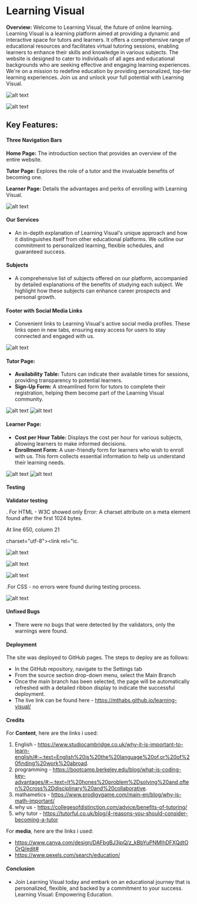 # Learning Visual

**Overview:** Welcome to Learning Visual, the future of online learning. Learning Visual is a learning platform aimed at providing a dynamic and interactive space for tutors and learners. It offers a comprehensive range of educational resources and facilitates virtual tutoring sessions, enabling learners to enhance their skills and knowledge in various subjects. The website is designed to cater to individuals of all ages and educational backgrounds who are seeking effective and engaging learning experiences. We're on a mission to redefine education by providing personalized, top-tier learning experiences. Join us and unlock your full potential with Learning Visual.


![alt text](assets/images/nesthubtutor.png)

![alt text](assets/images/nesthublearner.png)


## Key Features:

#### Three Navigation Bars

**Home Page:** The introduction section that provides an overview of the entire website.

**Tutor Page:** Explores the role of a tutor and the invaluable benefits of becoming one.

**Learner Page:** Details the advantages and perks of enrolling with Learning Visual.

![alt text](assets/images/navigations.png)

#### Our Services

- An in-depth explanation of Learning Visual's unique approach and how it distinguishes itself from other educational platforms. We outline our commitment to           personalized learning, flexible schedules, and guaranteed success.

#### Subjects

- A comprehensive list of subjects offered on our platform, accompanied by detailed explanations of the benefits of studying each subject. We highlight how these subjects can enhance career prospects and personal growth.

#### Footer with Social Media Links

- Convenient links to Learning Visual's active social media profiles. These links open in new tabs, ensuring easy access for users to stay connected and engaged with us.

![alt text](assets/images/footer.png)

#### Tutor Page:

- **Availability Table:** Tutors can indicate their available times for sessions, providing transparency to potential learners.
- **Sign-Up Form:** A streamlined form for tutors to complete their registration, helping them become part of the Learning Visual community.

![alt text](assets/images/iphonetutor.png)
![alt text](assets/images/iphonepro.png)

#### Learner Page:

- **Cost per Hour Table:** Displays the cost per hour for various subjects, allowing learners to make informed decisions.
- **Enrollment Form:** A user-friendly form for learners who wish to enroll with us. This form collects essential information to help us understand their learning needs.

![alt text](assets/images/hublearner.png)
![alt text](assets/images/hubnest.png)

#### Testing

**Validator testing**

. For HTML - W3C showed only Error: A charset attribute on a meta element found after the first 1024 bytes.

At line 650, column 21

 charset="utf-8"><link rel="ic.


![alt text](assets/images/index_validator.png)

![alt text](assets/images/learner_validator.png)

![alt text](assets/images/tutor_validator.png)


.For CSS - no errors were found during testing process.


![alt text](assets/images/css_validator.png)


#### Unfixed Bugs

- There were no bugs that were detected by the validators, only the warnings were found.

#### Deployment
The site was deployed to GitHub pages. The steps to deploy are as follows:

- In the GitHub repository, navigate to the Settings tab
- From the source section drop-down menu, select the Main Branch
- Once the main branch has been selected, the page will be automatically refreshed with a detailed ribbon display to indicate the successful deployment.
- The live link can be found here - https://mthabs.github.io/learning-visual/

#### Credits

For **Content**, here are the links i used:

1. English - https://www.studiocambridge.co.uk/why-it-is-important-to-learn-english/#:~:text=English%20is%20the%20language%20of,or%20of%20finding%20work%20abroad.
2. programming - https://bootcamp.berkeley.edu/blog/what-is-coding-key-advantages/#:~:text=It%20hones%20problem%2Dsolving%20and,often%20cross%2Ddisciplinary%20and%20collaborative.
3. mathametics - https://www.prodigygame.com/main-en/blog/why-is-math-important/
4. why us - https://collegesofdistinction.com/advice/benefits-of-tutoring/
5. why tutor - https://tutorful.co.uk/blog/4-reasons-you-should-consider-becoming-a-tutor

For **media**, here are the links i used:

- https://www.canva.com/design/DAFbgBJ3jpQ/z_kBbYuPNMIhDFXQdtOOrQ/edit#
- https://www.pexels.com/search/education/

#### Conclusion

- Join Learning Visual today and embark on an educational journey that is personalized, flexible, and backed by a commitment to your success. Learning Visual: Empowering Education.
